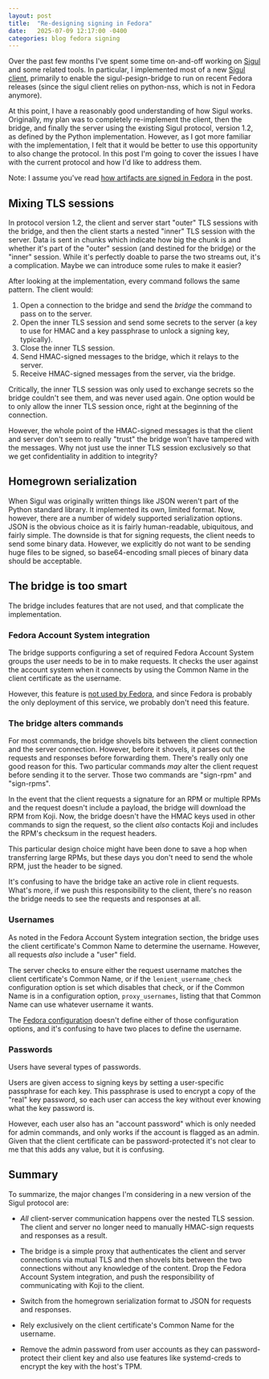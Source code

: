 ```yaml
---
layout: post
title:  "Re-designing signing in Fedora"
date:   2025-07-09 12:17:00 -0400
categories: blog fedora signing
---
```


Over the past few months I've spent some time on-and-off working on
[Sigul](https://pagure.io/sigul) and some related tools. In particular, I
implemented most of a new [Sigul
client](https://github.com/fedora-infra/siguldry/tree/siguldry-0.3.1/siguldry),
primarily to enable the sigul-pesign-bridge to run on recent Fedora releases
(since the sigul client relies on python-nss, which is not in Fedora anymore).

At this point, I have a reasonably good understanding of how Sigul works.
Originally, my plan was to completely re-implement the client, then the bridge,
and finally the server using the existing Sigul protocol, version 1.2, as
defined by the Python implementation. However, as I got more familiar with the
implementation, I felt that it would be better to use this opportunity to also
change the protocol. In this post I'm going to cover the issues I have with
the current protocol and how I'd like to address them.

Note: I assume you've read [how artifacts are signed in
Fedora](https://www.jcline.org/blog/fedora/signing/2025/03/28/fedora-artifact-signing-p1.html)
in the post.


## Mixing TLS sessions

In protocol version 1.2, the client and server start "outer" TLS sessions with
the bridge, and then the client starts a nested "inner" TLS session with the
server. Data is sent in chunks which indicate how big the chunk is and whether
it's part of the "outer" session (and destined for the bridge) or the "inner"
session. While it's perfectly doable to parse the two streams out, it's a
complication. Maybe we can introduce some rules to make it easier?

After looking at the implementation, every command follows the same pattern. The client would:

1. Open a connection to the bridge and send the _bridge_ the command to pass on to the server.
2. Open the inner TLS session and send some secrets to the server (a key to use
   for HMAC and a key passphrase to unlock a signing key, typically).
3. Close the inner TLS session.
4. Send HMAC-signed messages to the bridge, which it relays to the server.
5. Receive HMAC-signed messages from the server, via the bridge.

Critically, the inner TLS session was only used to exchange secrets so the
bridge couldn't see them, and was never used again. One option would be to only
allow the inner TLS session once, right at the beginning of the connection.

However, the whole point of the HMAC-signed messages is that the client and
server don't seem to really "trust" the bridge won't have tampered with the
messages. Why not just use the inner TLS session exclusively so that we get
confidentiality in addition to integrity?


## Homegrown serialization

When Sigul was originally written things like JSON weren't part of the Python
standard library. It implemented its own, limited format. Now, however, there
are a number of widely supported serialization options. JSON is the obvious
choice as it is fairly human-readable, ubiquitous, and fairly simple. The
downside is that for signing requests, the client needs to send some binary
data. However, we explicitly do not want to be sending huge files to be signed,
so base64-encoding small pieces of binary data should be acceptable.


## The bridge is too smart

The bridge includes features that are not used, and that complicate the
implementation.

### Fedora Account System integration

The bridge supports configuring a set of required Fedora Account System groups
the user needs to be in to make requests. It checks the user against the
account system when it connects by using the Common Name in the client
certificate as the username.

However, this feature is [not used by
Fedora](https://github.com/fedora-infra/ansible/blob/cf00289c066041ad32d0a8147114df54ec2bb616/roles/sigul/bridge/templates/bridge.conf.j2#L15),
and since Fedora is probably the only deployment of this service, we probably
don't need this feature.

### The bridge alters commands

For most commands, the bridge shovels bits between the client connection and
the server connection. However, before it shovels, it parses out the requests
and responses before forwarding them. There's really only one good reason for
this. Two particular commands _may_ alter the client request before sending it
to the server. Those two commands are "sign-rpm" and "sign-rpms".

In the event that the client requests a signature for an RPM or multiple RPMs
and the request doesn't include a payload, the bridge will download the RPM
from Koji. Now, the bridge doesn't have the HMAC keys used in other commands to
sign the request, so the client _also_ contacts Koji and includes the RPM's
checksum in the request headers.

This particular design choice might have been done to save a hop when
transferring large RPMs, but these days you don't need to send the whole RPM,
just the header to be signed. 

It's confusing to have the bridge take an active role in client requests.
What's more, if we push this responsibility to the client, there's no reason
the bridge needs to see the requests and responses at all.

### Usernames

As noted in the Fedora Account System integration section, the bridge uses the
client certificate's Common Name to determine the username. However, all
requests _also_ include a "user" field.

The server checks to ensure either the request username matches the client
certificate's Common Name, or if the `lenient_username_check` configuration
option is set which disables that check, or if the Common Name is in a
configuration option, `proxy_usernames`, listing that that Common Name can use
whatever username it wants.

The [Fedora
configuration](https://github.com/fedora-infra/ansible/blob/cf00289c066041ad32d0a8147114df54ec2bb616/roles/sigul/server/templates/server.conf.j2#L1)
doesn't define either of those configuration options, and it's confusing to
have two places to define the username.

### Passwords

Users have several types of passwords.

Users are given access to signing keys by setting a user-specific passphrase
for each key. This passphrase is used to encrypt a copy of the "real" key
password, so each user can access the key without ever knowing what the key
password is.

However, each user also has an "account password" which is only needed for
admin commands, and only works if the account is flagged as an admin. Given
that the client certificate can be password-protected it's not clear to me that
this adds any value, but it is confusing.


## Summary

To summarize, the major changes I'm considering in a new version of the Sigul protocol are:

- *All* client-server communication happens over the nested TLS session. The
  client and server no longer need to manually HMAC-sign requests and responses
  as a result.

- The bridge is a simple proxy that authenticates the client and server
  connections via mutual TLS and then shovels bits between the two connections
  without any knowledge of the content. Drop the Fedora Account System
  integration, and push the responsibility of communicating with Koji to the
  client.

- Switch from the homegrown serialization format to JSON for requests and responses.

- Rely exclusively on the client certificate's Common Name for the username.

- Remove the admin password from user accounts as they can password-protect
  their client key and also use features like systemd-creds to encrypt the key
  with the host's TPM.
